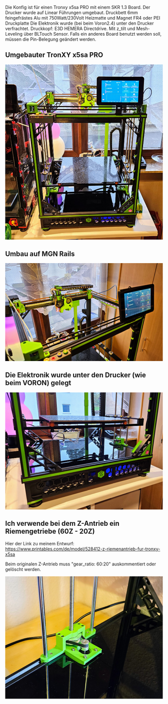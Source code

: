Die Konfig ist für einen Tronxy x5sa PRO mit einem SKR 1.3 Board.
Der Drucker wurde auf Linear Führungen umgebaut.
Druckbett 6mm feingefrästes Alu mit 750Watt/230Volt Heizmatte und Magnet FR4 oder PEI Druckplatte
Die Elektronik wurde (bei beim Voron2.4) unter den Drucker verfrachtet.
Druckkopf: E3D HEMERA Directdrive.
Mit z_tilt und Mesh-Leveling über BLTouch Sensor.
Falls ein anderes Board benutzt werden soll, müssen die Pin-Belegung geändert werden.



## Umgebauter TronXY x5sa PRO
![](Bilder/tronxy.jpg)

## Umbau auf MGN Rails
![](Bilder/tronxy2.jpg)

## Die Elektronik wurde unter den Drucker (wie beim VORON) gelegt 
![](Bilder/tronxy3.jpg)

## Ich verwende bei dem Z-Antrieb ein Riemengetriebe (60Z - 20Z)
Hier der Link zu meinem Entwurf:
https://www.printables.com/de/model/528412-z-riemenantrieb-fur-tronxy-x5sa

Beim originalen Z-Antrieb muss "gear_ratio: 60:20" auskommentiert oder gelöscht werden.


![](Bilder/tronxy4.jpg)
